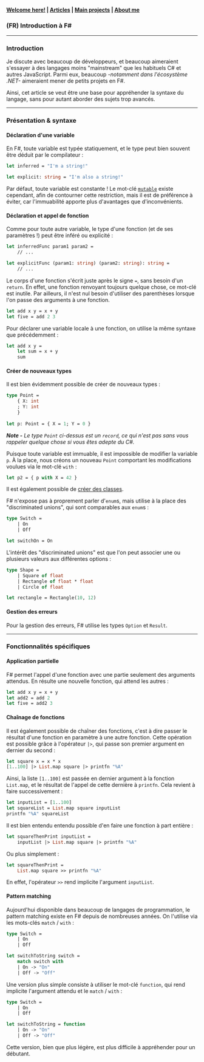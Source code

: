 #### [Welcome here!](https://vpenando.github.io) | [Articles](https://vpenando.github.io/articles.html) | [Main projects](https://vpenando.github.io/projects.html) | [About me](https://vpenando.github.io/about.html)

### (FR) Introduction à F#

---

### Introduction

Je discute avec beaucoup de développeurs, et beaucoup aimeraient s'essayer à des langages moins "mainstream" que les habituels C# et autres JavaScript.
Parmi eux, beaucoup *-notamment dans l'écosystème .NET-* aimeraient mener de petits projets en F#.

Ainsi, cet article se veut être une base pour appréhender la syntaxe du langage, sans pour autant aborder des sujets trop avancés.

---

### Présentation & syntaxe

#### Déclaration d'une variable

En F#, toute variable est typée statiquement, et le type peut bien souvent être déduit par le compilateur :
```ocaml
let inferred = "I'm a string!"

let explicit: string = "I'm also a string!"
```
Par défaut, toute variable est constante !
Le mot-clé [`mutable`](https://learn.microsoft.com/en-us/dotnet/fsharp/language-reference/values/#mutable-variables) existe cependant, afin de contourner cette restriction, mais il est de préférence à éviter, car l'immuabilité apporte plus d'avantages que d'inconvénients.

#### Déclaration et appel de fonction

Comme pour toute autre variable, le type d'une fonction (et de ses paramètres !) peut être inféré ou explicité :
```ocaml
let inferredFunc param1 param2 =
    // ...

let explicitFunc (param1: string) (param2: string): string =
    // ...
```

Le corps d'une fonction s'écrit juste après le signe `=`, sans besoin d'un `return`.
En effet, une fonction renvoyant toujours quelque chose, ce mot-clé est inutile.
Par ailleurs, il n'est nul besoin d'utiliser des parenthèses lorsque l'on passe des arguments à une fonction.
```ocaml
let add x y = x + y
let five = add 2 3
```
Pour déclarer une variable locale à une fonction, on utilise la même syntaxe que précédemment :
```ocaml
let add x y =
    let sum = x + y
    sum
```

#### Créer de nouveaux types

Il est bien évidemment possible de créer de nouveaux types :
```ocaml
type Point =
    { X: int
    ; Y: int
    }
    
let p: Point = { X = 1; Y = 0 }
```
***Note -** Le type `Point` ci-dessus est un `record`, ce qui n'est pas sans vous rappeler quelque chose si vous êtes adepte du C#.*

Puisque toute variable est immuable, il est impossible de modifier la variable `p`.
À la place, nous créons un nouveau `Point` comportant les modifications voulues via le mot-clé `with` :
```ocaml
let p2 = { p with X = 42 }
```
Il est également possible de [créer des classes](https://learn.microsoft.com/en-us/dotnet/fsharp/language-reference/classes).

F# n'expose pas à proprement parler d'`enum`s, mais utilise à la place des "discriminated unions", qui sont comparables aux `enum`s :
```ocaml
type Switch =
    | On
    | Off

let switchOn = On
```
L'intérêt des "discriminated unions" est que l'on peut associer une ou plusieurs valeurs aux différentes options :
```ocaml
type Shape =
    | Square of float
    | Rectangle of float * float
    | Circle of float

let rectangle = Rectangle(10, 12)
```

#### Gestion des erreurs

Pour la gestion des erreurs, F# utilise les types `Option` et `Result`.

---

### Fonctionnalités spécifiques

#### Application partielle

F# permet l'appel d'une fonction avec une partie seulement des arguments attendus.
En résulte une nouvelle fonction, qui attend les autres :
```ocaml
let add x y = x + y
let add2 = add 2
let five = add2 3
```

#### Chaînage de fonctions

Il est également possible de chaîner des fonctions, c'est à dire passer le résultat d'une fonction en paramètre à une autre fonction.
Cette opération est possible grâce à l'opérateur `|>`, qui passe son premier argument en dernier du second :
```ocaml
let square x = x * x
[1..100] |> List.map square |> printfn "%A"
```
Ainsi, la liste `[1..100]` est passée en dernier argument à la fonction `List.map`, et le résultat de l'appel de cette dernière à `printfn`.
Cela revient à faire successivement :
```ocaml
let inputList = [1..100]
let squareList = List.map square inputList
printfn "%A" squareList
```
Il est bien entendu entendu possible d'en faire une fonction à part entière :
```ocaml
let squareThenPrint inputList =
    inputList |> List.map square |> printfn "%A"
```
Ou plus simplement :
```ocaml
let squareThenPrint =
    List.map square >> printfn "%A"
```
En effet, l'opérateur `>>` rend implicite l'argument `inputList`.

#### Pattern matching

Aujourd'hui disponible dans beaucoup de langages de programmation, le pattern matching existe en F# depuis de nombreuses années.
On l'utilise via les mots-clés `match` / `with` :
```ocaml
type Switch =
    | On
    | Off

let switchToString switch =
    match switch with
    | On -> "On"
    | Off -> "Off"
```
Une version plus simple consiste à utiliser le mot-clé `function`, qui rend implicite l'argument attendu et le `match` / `with` :
```ocaml
type Switch =
    | On
    | Off

let switchToString = function
    | On -> "On"
    | Off -> "Off"
```
Cette version, bien que plus légère, est plus difficile à appréhender pour un débutant.

